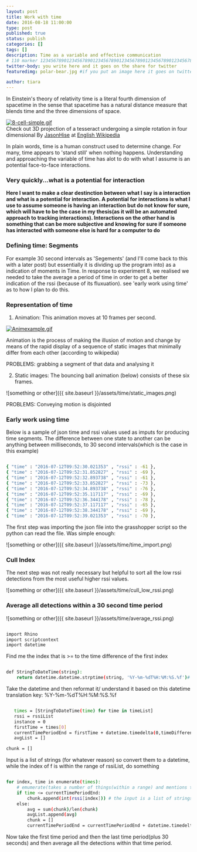 ```yaml
---
layout: post
title: Work with time
date: 2016-08-18 11:00:00
type: post
published: true
status: publish
categories: []
tags: []
description: Time as a variable and effective communication
# 110 marker 1234567890123456789012345678901234567890123456789012345678901234567890123456789012345678901234567890123456789
twitter-body: you write here and it goes on the share for twitter
featuredimg: polar-bear.jpg #if you put an image here it goes on twitter too

author: tiara
---
```


In Einstein's theory of relativity time is a literal fourth dimension of spacetime in the sense that spacetime has a natural distance measure that blends time and the three dimensions of space. 

<p><a href="https://commons.wikimedia.org/wiki/File:8-cell-simple.gif#/media/File:8-cell-simple.gif"><img src="https://upload.wikimedia.org/wikipedia/commons/5/55/8-cell-simple.gif" alt="8-cell-simple.gif"></a><br> Check out 3D projection of a tesseract undergoing a simple rotation in four dimensional By <a href="https://en.wikipedia.org/wiki/User:JasonHise" class="extiw" title="wikipedia:User:JasonHise">JasonHise</a> at <a href="https://en.wikipedia.org/wiki/" class="extiw" title="wikipedia:">English Wikipedia</a></p>

In plain words, time is a human construct used to determine change. For many, time appears to 'stand still' when nothing happens. Understanding and approaching the variable of time has alot to do with what I assume is an potential face-to-face interactions. 

### Very quickly...what is a potential for interaction 

<b> Here I want to make a clear destinction between what I say is a interaction and what is a potential for interaction. A potential for interactions is what I use to assume someone is having an interaction but do not know for sure, which will have to be the case in my thesis(as it will be an automated approach to tracking interactions). Interactions on the other hand is something that can be more subjective and knowing for sure if someone has interacted with someone else is hard for a computer to do</b>


### Defining time: Segments

For example 30 second intervals as 'Segements' (and I'll come back to this with a later post) but essentially it is dividing up the program into) as a indication of moments in Time. In response to experiment 8, we realised we needed to take the average a period of time in order to get a better indication of the rssi (because of its fluxuation). see 'early work using time' as to how I plan to do this. 

### Representation of time 

1. Animation: This animation moves at 10 frames per second.

<p><a href="https://commons.wikimedia.org/wiki/File:Animexample.gif#/media/File:Animexample.gif"><img src="https://upload.wikimedia.org/wikipedia/commons/a/a4/Animexample.gif" alt="Animexample.gif"></a></p>

Animation is the process of making the illusion of motion and change by means of the rapid display of a sequence of static images that minimally differ from each other (according to wikipedia) 

PROBLEMS: grabbing a segment of that data and analysing it

2. Static images: The bouncing ball animation (below) consists of these six frames.

![something or other]({{ site.baseurl }}/assets/time/static_images.png)

PROBLEMS: Conveying motion is disjointed 

### Early work using time

Below is a sample of json time and rssi values used as imputs for producing time segments. The difference between one state to another can be anything between milliseconds, to 30 second intervals(which is the case in this example)

~~~ bash 

{ "time" : "2016-07-12T09:52:30.021353" , "rssi" : -61 },
{ "time" : "2016-07-12T09:52:31.852827" , "rssi" : -69 },
{ "time" : "2016-07-12T09:52:32.893738" , "rssi" : -61 },
{ "time" : "2016-07-12T09:52:33.852827" , "rssi" : -73 },
{ "time" : "2016-07-12T09:52:34.893738" , "rssi" : -76 },
{ "time" : "2016-07-12T09:52:35.117117" , "rssi" : -69 },
{ "time" : "2016-07-12T09:52:36.344178" , "rssi" : -78 },
{ "time" : "2016-07-12T09:52:37.117117" , "rssi" : -65 },
{ "time" : "2016-07-12T09:52:38.344178" , "rssi" : -69 },
{ "time" : "2016-07-12T09:52:39.021353" , "rssi" : -70 },

~~~


The first step was importing the json file into the grasshopper script so the python can read the file. Was simple enough:

![something or other]({{ site.baseurl }}/assets/time/time_import.png) 


### Cull Index 

The next step was not really necessary but helpful to sort all the low rssi detections from the most useful higher rssi values. 

![something or other]({{ site.baseurl }}/assets/time/cull_low_rssi.png) 



### Average all detections within a 30 second time period 

![something or other]({{ site.baseurl }}/assets/time/average_rssi.png) 

~~~ Bash

import Rhino
import scriptcontext
import datetime

~~~

Find me the index that is >= to the time difference of the first index

~~~ bash 

def StringToDateTime(string):
    return datetime.datetime.strptime(string, '%Y-%m-%dT%H:%M:%S.%f')# the GH needs the formatting for the new datetime

~~~ 

Take the datetime and then reformat it/ understand it based on this datetime translation key: %Y-%m-%dT%H:%M:%S.%f 

~~~ Bash

   times = [StringToDateTime(time) for time in timeList] 
   rssi = rssiList
   instance = 0
   firstTime = times[0]
   currentTimePeriodEnd = firstTime + datetime.timedelta(0,timeDifference)
   avgList = []

chunk = []

~~~ 

Input is a list of strings (for whatever reason) so convert them to a datetime,  while the index of f is within the range of rssiList, do something

~~~ bash 

for index, time in enumerate(times):
    # emumerate(takes a number of things(within a range) and mentions them one by one. This was used to gather all detections within a time period which is then sent to be averaged. 
    if time <= currentTimePeriodEnd:
        chunk.append(int(rssi[index])) # the input is a list of strings for what ever reason so convert to int.
    else:
        avg = sum(chunk)/len(chunk)
        avgList.append(avg)
        chunk = []
        currentTimePeriodEnd = currentTimePeriodEnd + datetime.timedelta(0,timeDifference)
~~~ 

Now take the first time period and then the last time period(plus 30 seconds) and then average all the detections within that time period. 




